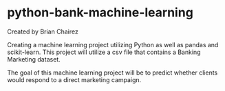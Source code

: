 # python-bank-machine-learning

Created by Brian Chairez

Creating a machine learning project utilizing Python as well as pandas and scikit-learn. 
This project will utilize a csv file that contains a Banking Marketing dataset. 

The goal of this machine learning project will be to predict whether clients would respond to a direct marketing campaign.
